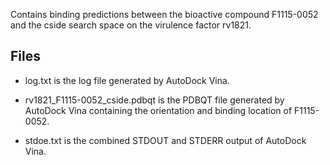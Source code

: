 Contains binding predictions between the bioactive compound F1115-0052 and the cside search space on the virulence factor rv1821.

## Files

- log.txt is the log file generated by AutoDock Vina.

- rv1821_F1115-0052_cside.pdbqt is the PDBQT file generated by AutoDock Vina containing the orientation and binding location of F1115-0052.

- stdoe.txt is the combined STDOUT and STDERR output of AutoDock Vina.

